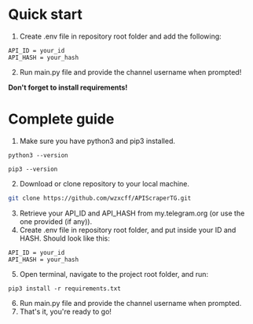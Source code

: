 # Quick start
1. Create .env file in repository root folder and add the following: 
```.env
API_ID = your_id
API_HASH = your_hash
```
2. Run main.py file and provide the channel username when prompted!

**Don't forget to install requirements!**

# Complete guide
1. Make sure you have python3 and pip3 installed.
```
python3 --version
```
```
pip3 --version
```
2. Download or clone repository to your local machine.
```bash
git clone https://github.com/wzxcff/APIScraperTG.git
```
3. Retrieve your API_ID and API_HASH from my.telegram.org (or use the one provided (if any)).
4. Create .env file in repository root folder, and put inside your ID and HASH. Should look like this:
```.env
API_ID = your_id
API_HASH = your_hash
```
5. Open terminal, navigate to the project root folder, and run:
```
pip3 install -r requirements.txt
```
6. Run main.py file and provide the channel username when prompted.
7. That's it, you're ready to go!
